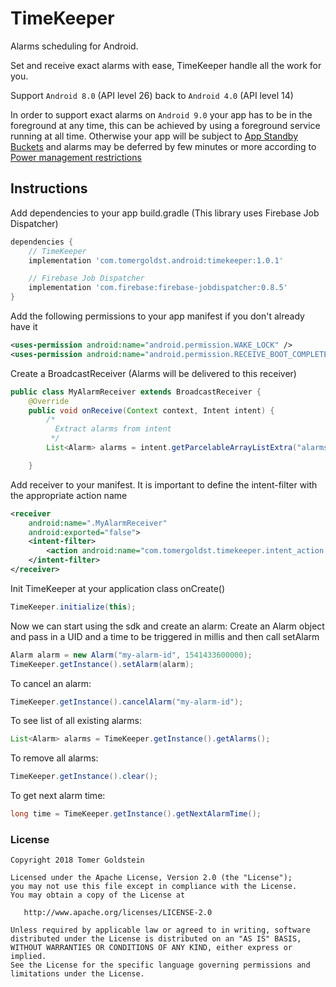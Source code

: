 # TimeKeeper
Alarms scheduling for Android.

Set and receive exact alarms with ease, TimeKeeper handle all the work for you.

Support `Android 8.0` (API level 26) back to `Android 4.0` (API level 14)

In order to support exact alarms on `Android 9.0` your app has to be in the foreground at
any time, this can be achieved by using a foreground service running at all time.
Otherwise your app will be subject to [App Standby Buckets](https://developer.android.com/about/versions/pie/power#buckets)
and alarms may be deferred by few minutes or more according to [Power management restrictions](https://developer.android.com/topic/performance/power/power-details)

## Instructions

Add dependencies to your app build.gradle (This library uses Firebase Job Dispatcher)
```groovy
dependencies {
    // TimeKeeper
    implementation 'com.tomergoldst.android:timekeeper:1.0.1'

    // Firebase Job Dispatcher
    implementation 'com.firebase:firebase-jobdispatcher:0.8.5'
}
```

Add the following permissions to your app manifest if you don't already have it
```xml
<uses-permission android:name="android.permission.WAKE_LOCK" />
<uses-permission android:name="android.permission.RECEIVE_BOOT_COMPLETED" />
```

Create a BroadcastReceiver (Alarms will be delivered to this receiver)
```java
public class MyAlarmReceiver extends BroadcastReceiver {
    @Override
    public void onReceive(Context context, Intent intent) {
        /*
          Extract alarms from intent
         */
        List<Alarm> alarms = intent.getParcelableArrayListExtra("alarms");

    }
```

Add receiver to your manifest. It is important to define the intent-filter with the appropriate action name
```xml
<receiver
    android:name=".MyAlarmReceiver"
    android:exported="false">
    <intent-filter>
        <action android:name="com.tomergoldst.timekeeper.intent_action.RECEIVE_ALARMS" />
    </intent-filter>
</receiver>
```

Init TimeKeeper at your application class onCreate()
```java
TimeKeeper.initialize(this);
```

Now we can start using the sdk and create an alarm:
Create an Alarm object and pass in a UID and a time to be triggered in millis and then call setAlarm
```java
Alarm alarm = new Alarm("my-alarm-id", 1541433600000);
TimeKeeper.getInstance().setAlarm(alarm);
```

To cancel an alarm:
```java
TimeKeeper.getInstance().cancelAlarm("my-alarm-id");
```

To see list of all existing alarms:
```java
List<Alarm> alarms = TimeKeeper.getInstance().getAlarms();
```

To remove all alarms:
```java
TimeKeeper.getInstance().clear();
```

To get next alarm time:
```java
long time = TimeKeeper.getInstance().getNextAlarmTime();
```

### License
```
Copyright 2018 Tomer Goldstein

Licensed under the Apache License, Version 2.0 (the "License");
you may not use this file except in compliance with the License.
You may obtain a copy of the License at

   http://www.apache.org/licenses/LICENSE-2.0

Unless required by applicable law or agreed to in writing, software
distributed under the License is distributed on an "AS IS" BASIS,
WITHOUT WARRANTIES OR CONDITIONS OF ANY KIND, either express or implied.
See the License for the specific language governing permissions and
limitations under the License.
```


